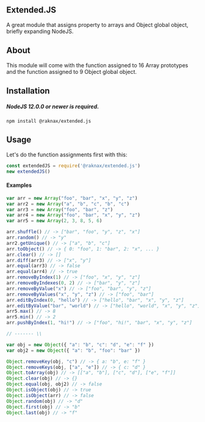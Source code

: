 ## Extended.JS
A great module that assigns property to arrays and Object global object, briefly expanding NodeJS.
## About
This module will come with the function assigned to 16 Array prototypes and the function assigned to 9 Object global object.
## Installation
##### NodeJS 12.0.0 or newer is required.
`npm install @raknax/extended.js`
## Usage
Let's do the function assignments first with this:
```js
const extendedJS = require('@raknax/extended.js')
new extendedJS()
```
#### Examples
```js
var arr = new Array("foo", "bar", "x", "y", "z")
var arr2 = new Array("a", "b", "c", "b", "c")
var arr3 = new Array("foo", "bar", "z")
var arr4 = new Array("foo", "bar", "x", "y", "z")
var arr5 = new Array(2, 3, 8, 5, 6)

arr.shuffle() // -> ["bar", "foo", "y", "z", "x"]
arr.random() // -> "y"
arr2.getUnique() // -> ["a", "b", "c"]
arr.toObject() // -> { 0: "foo", 1: "bar", 2: "x", ... }
arr.clear() // -> []
arr.diff(arr3) // -> ["x", "y"]
arr.equal(arr3) // -> false
arr.equal(arr4) // -> true
arr.removeByIndex(1) // -> ["foo", "x", "y", "z"]
arr.removeByIndexes(0, 2) // -> ["bar", "y", "z"]
arr.removeByValue("x") // -> ["foo", "bar", "y", "z"]
arr.removeByValues("x", "y", "z") // -> ["foo", "bar"]
arr.editByIndex(0, "hello") // -> ["hello", "bar", "x", "y", "z"]
arr.editByValue("bar", "world") // -> ["hello", "world", "x", "y", "z"]
arr5.max() // -> 8
arr5.min() // -> 2
arr.pushByIndex(1, "hi!") // -> ["foo", "hi!", "bar", "x", "y", "z"]

// ------- \\

var obj = new Object({ "a": "b", "c": "d", "e": "f" })
var obj2 = new Object({ "a": "b", "foo": "bar" })

Object.removeKey(obj, "c") // -> { a: "b", e: "f" }
Object.removeKeys(obj, ["a", "e"]) // -> { c: "d" }
Object.toArray(obj) // -> [["a", "b"], ["c", "d"], ["e", "f"]]
Object.clear(obj) // -> {}
Object.equal(obj, obj2) // -> false
Object.isObject(obj) // -> true
Object.isObject(arr) // -> false
Object.random(obj) // -> "d"
Object.first(obj) // -> "b"
Object.last(obj) // -> "f"
```

